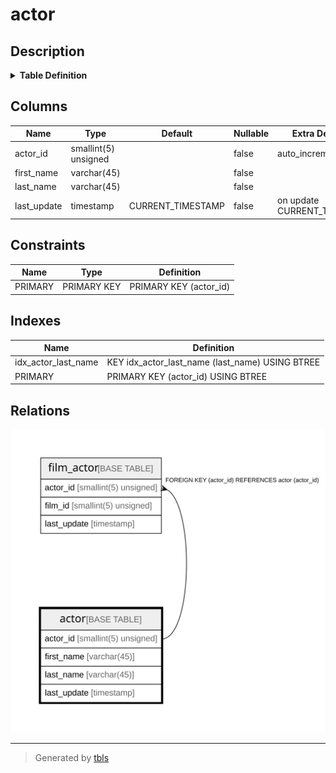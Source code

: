 # actor

## Description

<details>
<summary><strong>Table Definition</strong></summary>

```sql
CREATE TABLE `actor` (
  `actor_id` smallint(5) unsigned NOT NULL AUTO_INCREMENT,
  `first_name` varchar(45) NOT NULL,
  `last_name` varchar(45) NOT NULL,
  `last_update` timestamp NOT NULL DEFAULT CURRENT_TIMESTAMP ON UPDATE CURRENT_TIMESTAMP,
  PRIMARY KEY (`actor_id`),
  KEY `idx_actor_last_name` (`last_name`)
) ENGINE=InnoDB AUTO_INCREMENT=[Redacted by tbls] DEFAULT CHARSET=utf8mb4
```

</details>

## Columns

| Name | Type | Default | Nullable | Extra Definition | Children | Parents | Comment |
| ---- | ---- | ------- | -------- | ---------------- | -------- | ------- | ------- |
| actor_id | smallint(5) unsigned |  | false | auto_increment | [film_actor](film_actor.md) |  |  |
| first_name | varchar(45) |  | false |  |  |  |  |
| last_name | varchar(45) |  | false |  |  |  |  |
| last_update | timestamp | CURRENT_TIMESTAMP | false | on update CURRENT_TIMESTAMP |  |  |  |

## Constraints

| Name | Type | Definition |
| ---- | ---- | ---------- |
| PRIMARY | PRIMARY KEY | PRIMARY KEY (actor_id) |

## Indexes

| Name | Definition |
| ---- | ---------- |
| idx_actor_last_name | KEY idx_actor_last_name (last_name) USING BTREE |
| PRIMARY | PRIMARY KEY (actor_id) USING BTREE |

## Relations

![er](actor.svg)

---

> Generated by [tbls](https://github.com/k1LoW/tbls)
